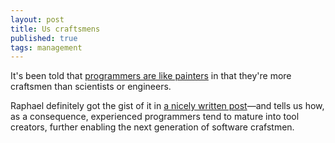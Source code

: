 ```yaml
---
layout: post
title: Us craftsmens
published: true
tags: management
---
```


It's been told that [programmers are like painters](http://www.paulgraham.com/hp.html) in that they're more craftsmen than scientists or engineers.

Raphael definitely got the gist of it in [a nicely written post](http://shekwolo.wordpress.com/2012/04/01/two-types-of-software-developers/)—and tells us how, as a consequence, experienced programmers tend to mature into tool creators, further enabling the next generation of software crafstmen. 
